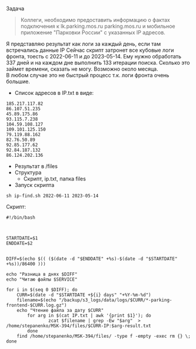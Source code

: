 Задача
>Коллеги, необходимо предоставить информацию о фактах подключения к lk.parking.mos.ru parking.mos.ru и мобильное приложение "Парковки России" с указанных IP адресов.

Я представляю результат как логи за каждый день, если там встречались данные IP
Сейчас скрипт затронет все кубовые логи фронта, тоесть с 2022-06-11 и до 2023-05-14. Ему нужно обработать 337 дней и на каждом дне выполнить 133 итерации поиска. Сколько это займет времени, сказать не могу. Возможно около месяца.  
В любом случае это не быстрый процесс т.к. логи фронта очень большие.
* Список адресов в IP.txt в виде:
```
185.217.117.82
86.107.51.235
45.89.175.86
93.115.7.238
104.59.108.127
109.101.125.150
79.119.88.162
82.76.50.89
92.85.177.62
92.84.187.132
86.124.202.136
```
* Результат в /files 
* Структура
	* Скрипт, ip.txt, папка files
* Запуск скрипта
```
sh ip-find.sh 2022-06-11 2023-05-14
```
Скрипт:
```
#!/bin/bash



STARTDATE=$1
ENDDATE=$2


DIFF=$(echo $(( ($(date -d "$ENDDATE" +%s)-$(date -d "$STARTDATE" +%s))/86400 )))

echo "Разница в днях $DIFF"
echo "Читаю файлы $SERVICE"

for i in $(seq 0 $DIFF); do
    CURR=$(date -d "$STARTDATE +${i} days" "+%Y-%m-%d")
    filename=$(echo "/backup/s3_logs/data/logs/$CURR/*-parking-frontend-$CURR.log.gz")
    echo "Чтение файла за дату $CURR"
        for arg in $(cat IP.txt | awk '{print $1}'); do
                zcat $filename | grep -Ew "$arg"  > /home/stepanenko/MSK-394/files/$CURR-IP:$arg-result.txt
        done
    find /home/stepanenko/MSK-394/files/ -type f -empty -exec rm {} \;
done
```